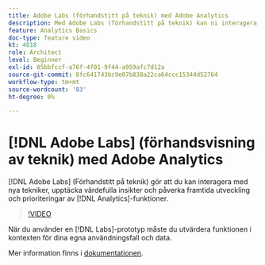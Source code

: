 ```yaml
---
title: Adobe Labs (förhandstitt på teknik) med Adobe Analytics
description: Med Adobe Labs (förhandstitt på teknik) kan ni interagera med nya tekniker, upptäcka värdefulla insikter och påverka framtida utveckling och prioriteringar av analysfunktioner.
feature: Analytics Basics
doc-type: feature video
kt: 4818
role: Architect
level: Beginner
exl-id: 05bbfccf-a76f-4f01-9f44-a959afc7d12a
source-git-commit: 8fc641743bc9e07b838a22ca64ccc15344d52764
workflow-type: tm+mt
source-wordcount: '83'
ht-degree: 0%

---
```


# [!DNL Adobe Labs] (förhandsvisning av teknik) med Adobe Analytics

[!DNL Adobe Labs] (Förhandstitt på teknik) gör att du kan interagera med nya tekniker, upptäcka värdefulla insikter och påverka framtida utveckling och prioriteringar av [!DNL Analytics]-funktioner.

>[!VIDEO](https://video.tv.adobe.com/v/32841/?quality=12&learn=on)

När du använder en [!DNL Labs]-prototyp måste du utvärdera funktionen i kontexten för dina egna användningsfall och data.

Mer information finns i [dokumentationen](https://experienceleague.adobe.com/docs/analytics/analyze/tech-previews/overview.html?lang=sv-SE).
